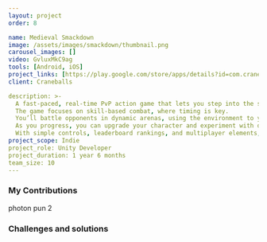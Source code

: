 ```yaml
---
layout: project
order: 8

name: Medieval Smackdown
image: /assets/images/smackdown/thumbnail.png
carousel_images: []
video: GvluxMkC9ag
tools: [Android, iOS]
project_links: [https://play.google.com/store/apps/details?id=com.craneballs.smackdown&hl=cs]
client: Craneballs

description: >-
  A fast-paced, real-time PvP action game that lets you step into the shoes of a unique medieval hero, such as a drunken Viking or a fierce executioner. \n
  The game focuses on skill-based combat, where timing is key. 
  You’ll battle opponents in dynamic arenas, using the environment to your advantage and unleashing devastating special moves like javelin storms and axe throws. \n
  As you progress, you can upgrade your character and experiment with different spell decks to craft the ultimate strategy. 
  With simple controls, leaderboard rankings, and multiplayer elements, it offers a thrilling and competitive experience.
project_scope: Indie
project_role: Unity Developer
project_duration: 1 year 6 months
team_size: 10
---
```


### My Contributions

photon pun 2

### Challenges and solutions

